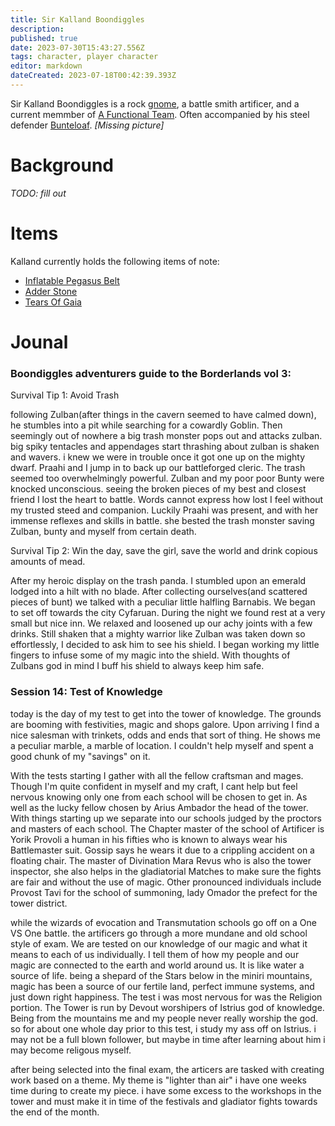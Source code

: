 ```yaml
---
title: Sir Kalland Boondiggles
description: 
published: true
date: 2023-07-30T15:43:27.556Z
tags: character, player character
editor: markdown
dateCreated: 2023-07-18T00:42:39.393Z
---
```


Sir Kalland Boondiggles is a rock [gnome](https://www.youtube.com/watch?v=1FFBsX5C61Q), a battle smith artificer, and a current memmber of [A Functional Team](/player_characters). Often accompanied by his steel defender [Bunteloaf](/player_characters/bunteloaf).
*[Missing picture]*

# Background
*TODO: fill out*

# Items
Kalland currently holds the following items of note:
-	[Inflatable Pegasus Belt](/items/inflatable_pegasus_belt)
- [Adder Stone](/items/adder_stone)
- [Tears Of Gaia](/items/tears_of_gaia)

# Jounal
### Boondiggles adventurers guide to the Borderlands vol 3: 
Survival Tip 1: Avoid Trash 

following Zulban(after things in the cavern seemed to have calmed down), he stumbles into a pit while searching for a cowardly Goblin. Then seemingly out of nowhere a big trash monster pops out and attacks zulban. big spiky tentacles and appendages start thrashing about zulban is shaken and wavers. i knew we were in trouble once it got one up on the mighty dwarf. Praahi and I jump in to back up our battleforged cleric. The trash seemed too overwhelmingly powerful. Zulban and my poor poor Bunty were knocked unconscious. seeing the broken pieces of my best and closest friend I lost the heart to battle. Words cannot express how lost I feel without my trusted steed and companion. Luckily Praahi was present, and with her immense reflexes and skills in battle. she bested the trash monster saving Zulban, bunty and myself from certain death.

Survival Tip 2: Win the day, save the girl, save the world and drink copious amounts of mead.

After my heroic display on the trash panda. I  stumbled upon an emerald lodged into a hilt with no blade. After collecting ourselves(and scattered pieces of bunt) we talked with a peculiar little halfling Barnabis. We began to set off towards the city Cyfaruan. During the night we found rest at a very small but nice inn. We relaxed and loosened up our achy joints with a few drinks. Still shaken that a mighty warrior like Zulban was taken down so effortlessly, I decided to ask him to see his shield. I began working my little fingers to infuse some of my magic into the shield. With thoughts of Zulbans god in mind I buff his shield to always keep him safe.
### Session 14: Test of Knowledge
today is the day of my test to get into the tower of knowledge. The grounds are booming with festivities, magic and shops galore. Upon arriving I find a nice salesman with trinkets, odds and ends that sort of thing. He shows me a peculiar marble, a marble of location. I couldn't help myself and spent a good chunk of my "savings" on it. 

With the tests starting I gather with all the fellow craftsman and mages. Though I'm quite confident in myself and my craft, I cant help but feel nervous knowing only one from each school will be chosen to get in. As well as the lucky fellow chosen by Arius Ambador the head of the tower. With things starting up we separate into our schools judged by the proctors and masters of each school. The Chapter master of the school of Artificer is Yorik Provoli a human in his fifties who is known to always wear his Battlemaster suit. Gossip says he wears it due to a crippling accident on a floating chair. The master of Divination Mara Revus who is also the tower inspector, she also helps in the gladiatorial Matches to make sure the fights are fair and without the use of magic. Other pronounced individuals include Provost Tavi for the school of summoning, lady Omador the prefect for the tower district.

while the wizards of evocation and Transmutation schools go off on a One VS One battle. the artificers go through a more mundane and old school style of exam. We are tested on our knowledge of our magic and what it means to each of us individually. I tell them of how my people and our magic are  connected to the earth and world around us. It is like water a source of life. being a shepard of the Stars below in the miniri mountains, magic has been a source of our fertile land, perfect immune systems, and just down right happiness. The test i was most nervous for was the Religion portion. The Tower is run by Devout worshipers of  Istrius god of knowledge. Being from the mountains me and my people never really worship the god. so for about one whole day prior to this test, i study my ass off on Istrius. i may not be a full blown follower, but maybe in time after learning about him i may become religous myself. 

after being selected into the final exam, the articers are tasked with creating work based on a theme. My theme is "lighter than air" i have one weeks time during to create my piece. i have some excess to the workshops in the tower and must make it in time of the festivals and gladiator fights towards the end of the month.